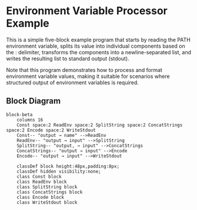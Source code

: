 # Environment Variable Processor Example

This is a simple five-block example program that starts by reading the PATH
environment variable, splits its value into individual components based on
the : delimiter, transforms the components into a newline-separated list,
and writes the resulting list to standard output (stdout).

Note that this program demonstrates how to process and format environment
variable values, making it suitable for scenarios where structured output
of environment variables is required.

## Block Diagram

```mermaid
block-beta
    columns 16
    Const space:2 ReadEnv space:2 SplitString space:2 ConcatStrings space:2 Encode space:2 WriteStdout
    Const-- "output → name" -->ReadEnv
    ReadEnv-- "output → input" -->SplitString
    SplitString-- "output, → input" -->ConcatStrings
    ConcatStrings-- "output → input" -->Encode
    Encode-- "output → input" -->WriteStdout

    classDef block height:48px,padding:8px;
    classDef hidden visibility:none;
    class Const block
    class ReadEnv block
    class SplitString block
    class ConcatStrings block
    class Encode block
    class WriteStdout block
```
